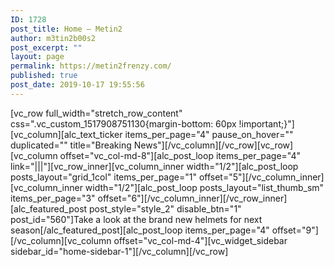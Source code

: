 ```yaml
---
ID: 1728
post_title: Home – Metin2
author: m3tin2b00s2
post_excerpt: ""
layout: page
permalink: https://metin2frenzy.com/
published: true
post_date: 2019-10-17 19:55:56
---
```

[vc_row full_width="stretch_row_content" css=".vc_custom_1517908751130{margin-bottom: 60px !important;}"][vc_column][alc_text_ticker items_per_page="4" pause_on_hover="" duplicated="" title="Breaking News"][/vc_column][/vc_row][vc_row][vc_column offset="vc_col-md-8"][alc_post_loop items_per_page="4" link="|||"][vc_row_inner][vc_column_inner width="1/2"][alc_post_loop posts_layout="grid_1col" items_per_page="1" offset="5"][/vc_column_inner][vc_column_inner width="1/2"][alc_post_loop posts_layout="list_thumb_sm" items_per_page="3" offset="6"][/vc_column_inner][/vc_row_inner][alc_featured_post post_style="style_2" disable_btn="1" post_id="560"]Take a look at the <span class="text-success">brand new helmets</span> for next season[/alc_featured_post][alc_post_loop items_per_page="4" offset="9"][/vc_column][vc_column offset="vc_col-md-4"][vc_widget_sidebar sidebar_id="home-sidebar-1"][/vc_column][/vc_row]